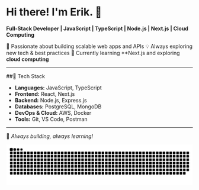 # Hi there! I'm Erik. 👋

**Full-Stack Developer | JavaScript | TypeScript | Node.js | Next.js | Cloud Computing**

🚀 Passionate about building scalable web apps and APIs
💡 Always exploring new tech & best practices
🔧 Currently learning **Next.js and exploring **cloud computing**

---

##🔨 Tech Stack
- **Languages:** JavaScript, TypeScript
- **Frontend:** React, Next.js
- **Backend:** Node.js, Express.js
- **Databases:** PostgreSQL, MongoDB
- **DevOps & Cloud:** AWS, Docker
- **Tools:** Git, VS Code, Postman

---

🚀 *Always building, always learning!*  

<!--
**erik-tsogt/erik-tsogt** is a ✨ _special_ ✨ repository because its `README.md` (this file) appears on your GitHub profile.

Here are some ideas to get you started:

- 🔭 I’m currently working on ...
- 🌱 I’m currently learning ...
- 👯 I’m looking to collaborate on ...
- 🤔 I’m looking for help with ...
- 💬 Ask me about ...
- 📫 How to reach me: ...
- 😄 Pronouns: ...
- ⚡ Fun fact: ...
-->
<!-- Snake -->
<div align="center"> 
  
![snake gif](https://github.com/erik-tsogt/erik-tsogt/blob/output/github-snake-dark.svg)
</div>
